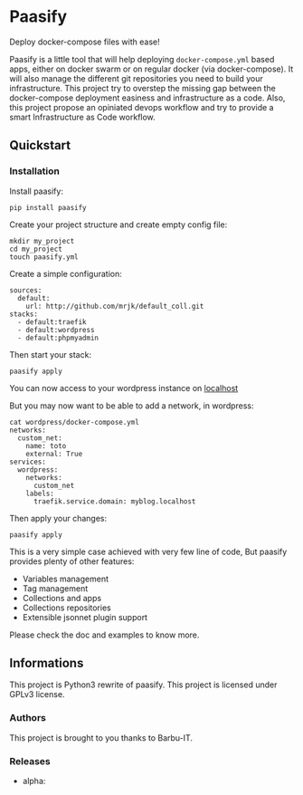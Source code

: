 # Paasify

Deploy docker-compose files with ease!

Paasify is a little tool that will help deploying `docker-compose.yml` based apps, either on docker swarm 
or on regular docker (via docker-compose). It will also manage the different git repositories 
you need to build your infrastructure. This project try to overstep the missing gap between the 
docker-compose deployment easiness and infrastructure as a code. Also, this project propose an 
opiniated devops workflow and try to provide a smart Infrastructure as Code workflow.

## Quickstart

### Installation

Install paasify:
```
pip install paasify
```

Create your project structure and create empty config file:
```
mkdir my_project
cd my_project
touch paasify.yml
```

Create a simple configuration:
```
sources:
  default:
    url: http://github.com/mrjk/default_coll.git
stacks:
  - default:traefik
  - default:wordpress
  - default:phpmyadmin
```

Then start your stack:
```
paasify apply
```

You can now access to your wordpress instance on [localhost](http://traefik.localhost)

But you may now want to be able to add a network, in wordpress:
```
cat wordpress/docker-compose.yml
networks:
  custom_net:
    name: toto
    external: True
services:
  wordpress:
    networks:
      custom_net
    labels:
      traefik.service.domain: myblog.localhost
```

Then apply your changes:
```
paasify apply
```

This is a very simple case achieved with very few line of code, But
paasify provides plenty of other features:

* Variables management
* Tag management
* Collections and apps
* Collections repositories
* Extensible jsonnet plugin support

Please check the doc and examples to know more.


## Informations

This project is Python3 rewrite of paasify. This project is licensed under GPLv3 license.

### Authors

This project is brought to you thanks to Barbu-IT.

### Releases

* alpha: 


